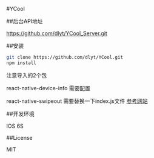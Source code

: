 #YCool

##后台API地址

https://github.com/dlyt/YCool_Server.git

##安装
```bash
git clone https://github.com/dlyt/YCool.git
npm install
```
注意导入的2个包

react-native-device-info 需要配置

react-native-swipeout 需要替换一下index.js文件 [参考网站](https://github.com/dancormier/react-native-swipeout/issues/108)

##开发环境

IOS  6S


##License

MIT
